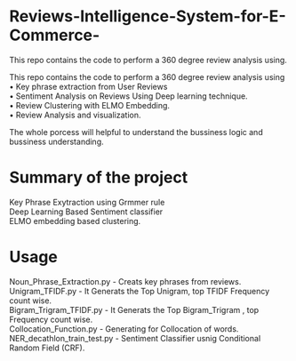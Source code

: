 # Reviews-Intelligence-System-for-E-Commerce-
This repo contains the code to perform a 360 degree review analysis using.

This repo contains the code to perform a 360 degree review analysis using  
•	Key phrase extraction from User Reviews  
•	Sentiment Analysis on Reviews Using Deep learning technique.  
•	Review Clustering with ELMO Embedding.  
•	Review Analysis and visualization.  

The whole porcess will helpful to understand the bussiness logic and bussiness understanding.


# Summary of the project

Key Phrase Exytraction using Grmmer rule  
Deep Learning Based Sentiment classifier  
ELMO embedding based clustering.  

# Usage
Noun_Phrase_Extraction.py - Creats key phrases from reviews.  
Unigram_TFIDF.py - It Generats the Top Unigram, top TFIDF Frequency count wise.  
Bigram_Trigram_TFIDF.py - It Generats the Top Bigram_Trigram , top Frequency count wise.  
Collocation_Function.py - Generating for Collocation of words.  
NER_decathlon_train_test.py - Sentiment Classifier usnig Conditional Random Field (CRF).  
